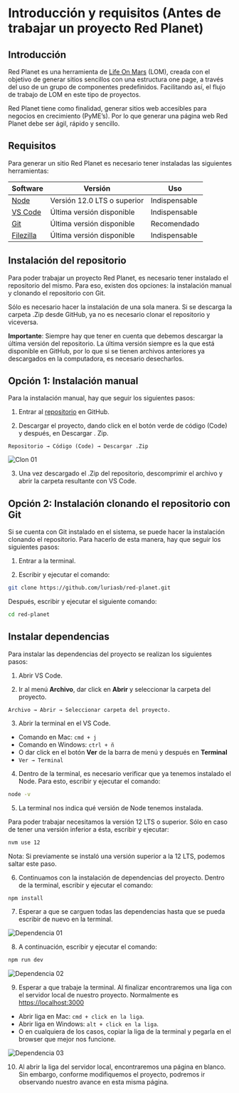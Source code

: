 # Introducción y requisitos (Antes de trabajar un proyecto Red Planet)

## Introducción

Red Planet es una herramienta de [Life On Mars](https://lifeonmars.com.mx) (LOM), creada con el objetivo de generar sitios sencillos con una estructura one page, a través del uso de un grupo de componentes predefinidos. Facilitando así, el flujo de trabajo de LOM en este tipo de proyectos.

Red Planet tiene como finalidad, generar sitios web accesibles para negocios en crecimiento (PyME’s). Por lo que generar una página web Red Planet debe ser ágil, rápido y sencillo.

## Requisitos

Para generar un sitio Red Planet es necesario tener instaladas las siguientes herramientas:


| Software                                    |  Versión                    |  Uso          |
| ------------------------------------------- | --------------------------- | ------------- | 
| [Node](https://nodejs.org/es/)              | Versión 12.0 LTS o superior | Indispensable |
| [VS Code](https://code.visualstudio.com/)   | Última versión disponible   | Indispensable |
| [Git](https://git-scm.com/)                 | Última versión disponible   | Recomendado   |
| [Filezilla](https://filezilla-project.org/) |Última versión disponible    | Indispensable |


## Instalación del repositorio

Para poder trabajar un proyecto Red Planet, es necesario tener instalado el repositorio del mismo. Para eso, existen dos opciones: la instalación manual y clonando el repositorio con Git.

Sólo es necesario hacer la instalación de una sola manera. Si se descarga la carpeta .Zip desde GitHub, ya no es necesario clonar el repositorio y viceversa.

__Importante__: Siempre hay que tener en cuenta que debemos descargar la última versión del repositorio. La última versión siempre es la que está disponible en GitHub, por lo que si se tienen archivos anteriores ya descargados en la computadora, es necesario desecharlos.

## Opción 1: Instalación manual

Para la instalación manual, hay que seguir los siguientes pasos:

1. Entrar al [repositorio](https://github.com/luriasb/red-planet) en GitHub.

2. Descargar el proyecto, dando click en el botón verde de código (Code) y después, en Descargar . Zip.

` Repositorio → Código (Code) → Descargar .Zip `

![Clon 01](~@assets/git-01.png "Clon 01")

3. Una vez descargado el .Zip del repositorio, descomprimir el archivo y abrir la carpeta resultante con VS Code.

## Opción 2: Instalación clonando el repositorio con Git

Si se cuenta con Git instalado en el sistema, se puede hacer la instalación clonando el repositorio. Para hacerlo de esta manera, hay que seguir los siguientes pasos:

1. Entrar a la terminal.

2. Escribir y ejecutar el comando:

``` bash
git clone https://github.com/luriasb/red-planet.git
```

Después, escribir y ejecutar el siguiente comando:

``` bash
cd red-planet
```

## Instalar dependencias

Para instalar las dependencias del proyecto se realizan los siguientes pasos:

1. Abrir VS Code.

2. Ir al menú __Archivo__, dar click en __Abrir__ y seleccionar la carpeta del proyecto.

`Archivo → Abrir → Seleccionar carpeta del proyecto.`

3. Abrir la terminal en el VS Code.

- Comando en Mac: `cmd + j`
- Comando en Windows: `ctrl + ñ`
- O dar click en el botón __Ver__ de la barra de menú y después en __Terminal__
- `Ver → Terminal`

4. Dentro de la terminal, es necesario verificar que ya tenemos instalado el Node. Para esto, escribir y ejecutar el comando:

``` bash
node -v
```

5. La terminal nos indica qué versión de Node tenemos instalada. 

Para poder trabajar necesitamos la versión 12 LTS o superior. Sólo en caso de tener una versión inferior a ésta, escribir y ejecutar:

``` bash
nvm use 12
```

Nota: Si previamente se instaló una versión superior a la 12 LTS, podemos saltar este paso.

6. Continuamos con la instalación de dependencias del proyecto. Dentro de la terminal, escribir y ejecutar el comando:

``` bash
npm install
```

7. Esperar a que se carguen todas las dependencias hasta que se pueda escribir de nuevo en la terminal.

![Dependencia 01](~@assets/dep-01.png "Dpendencia 01")

8. A continuación, escribir y ejecutar el comando:

``` bash
npm run dev
```
![Dependencia 02](~@assets/dep-02.png "Dpendencia 02")

9. Esperar a que trabaje la terminal. Al finalizar encontraremos una liga con el servidor local de nuestro proyecto. Normalmente es [https://localhost:3000](https://localhost:3000)

- Abrir liga en Mac: `cmd + click en la liga`.
- Abrir liga en Windows: `alt + click en la liga`.
- O en cualquiera de los casos, copiar la liga de la terminal y pegarla en el browser que mejor nos funcione. 

![Dependencia 03](~@assets/dep-03.png "Dependencia 03")

10. Al abrir la liga del servidor local, encontraremos una página en blanco. Sin embargo, conforme modifiquemos el proyecto, podremos ir observando nuestro avance en esta misma página.
